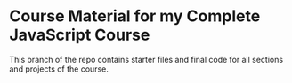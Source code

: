 # Course Material for my Complete JavaScript Course

This branch of the repo contains starter files and final code for all sections and projects of the course.
